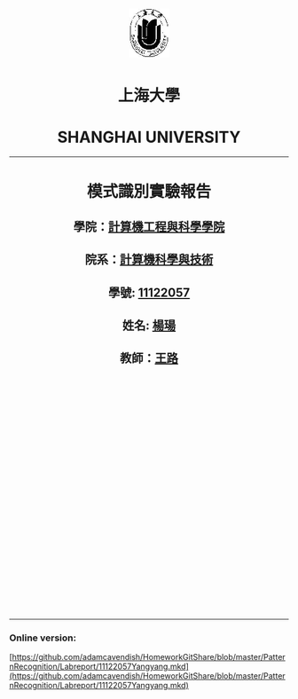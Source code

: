 # <center>![Logo](../Pictures/Logo.jpg)</center>

# <center>上海大學</center>

# <center>SHANGHAI UNIVERSITY</center>

---

# <center>模式識別實驗報告</center>

## <center>學院：<u>計算機工程與科學學院</u><center>

## <center>院系：<u>計算機科學與技術</u></center>

## <center>學號: <u>11122057</u></center>

## <center>姓名: <u>楊瑒</u></center>

## <center>教師：<u>王路</u></center>

<br>
<br>
<br>
<br>
<br>
<br>
<br>
<br>
<br>
<br>
<br>
<br>
<br>
<br>
<br>
<br>
<br>
<br>
<br>
<br>
<br>
<br>
<br>
<br>
<br>

---

### Online version:

[https://github.com/adamcavendish/HomeworkGitShare/blob/master/PatternRecognition/Labreport/11122057Yangyang.mkd](https://github.com/adamcavendish/HomeworkGitShare/blob/master/PatternRecognition/Labreport/11122057Yangyang.mkd)

